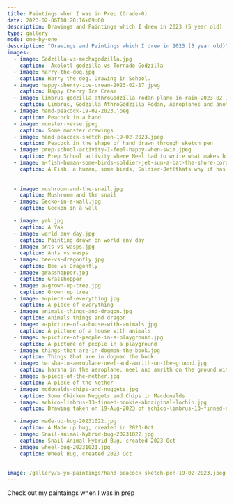 ```yaml
---
title: Paintings when I was in Prep (Grade-0)
date: 2023-02-06T10:20:16+09:00
description: Drawings and Paintings which I drew in 2023 (5 year old)
type: gallery
mode: one-by-one
description: "Drawings and Paintings which I drew in 2023 (5 year old)"
images:
  - image: Godzilla-vs-mechagodzilla.jpg
    caption:  Axolotl godzilla vs Tornado Godzilla
  - image: harry-the-dog.jpg
    caption: Harry the dog. Drawing in School.
  - image: happy-cherry-ice-cream-2023-02-17.jpeg
    caption: Happy Cherry Ice Cream
  - image: limbrus-godzilla-athroGodzilla-rodan-plane-in-rain-2023-02-17.jpeg
    caption: Limbrus, Godzilla AthroGodzilla Rodan, Aeroplanes and another Limbrus in rain. Painted on 17-02-2023
  - image: hand-peacock-19-02-2023.jpeg
    caption: Peacock in a hand
  - image: monster-verse.jpeg
    caption: Some monster drawings
  - image: hand-peacock-sketch-pen-19-02-2023.jpeg
    caption: Peacock in the shape of hand drawn through sketch pen
  - image: prep-school-activity-I-feel-happy-when-swim.jpeg
    caption: Prep School activity where Neel had to write what makes him happy. He mentioned, "I feel happy when I go to swimming".
  - image: a-fish-human-some-birds-soldier-jet-sun-a-bat-the-shore-coral-reef-sea-grass-and-water-and-bombs-and-somemore-birds.jpeg
    caption: A Fish, a human, some birds, Soldier-Jet(thats why it has S written on it), a Bat(sleeping because its day), shore, Coral reef, Sea grass and water and bombs and some more birds
    
    
  - image: mushroom-and-the-snail.jpg
    caption: Mushroom and the snail
  - image: Gecko-in-a-wall.jpg
    caption: Geckon in a wall

  - image: yak.jpg
    caption: A Yak
  - image: world-env-day.jpg
    caption: Painting drawn on world env day
  - image: ants-vs-wasps.jpg
    caption: Ants vs wasps
  - image: bee-vs-dragonfly.jpg
    caption: Bee vs Dragonfly
  - image: grasshopper.jpg
    caption: Grasshopper
  - image: a-grown-up-tree.jpg
    caption: Grown up tree
  - image: a-piece-of-everything.jpg
    caption: A piece of everything
  - image: animals-things-and-dragon.jpg
    caption: Animals things and dragon
  - image: a-picture-of-a-house-with-animals.jpg
    caption: A picture of a house with animals
  - image: a-picture-of-people-in-a-playground.jpg
    caption: A picture of people in a playground
  - image: things-that-are-in-dogman-the-book.jpg
    caption: Things that are in dogman the book
  - image: harsha-in-aeroplane-neel-and-amrith-on-the-ground.jpg
    caption: harsha in the aeroplane, neel and amrith on the ground with the car. Dad has a dino toy that he will give to Neel.
  - image: a-piece-of-the-nether.jpg
    caption: A piece of the Nether
  - image: mcdonalds-chips-and-nuggets.jpg
    caption: Some Chicken Nuggets and Chips in Macdonalds
  - image: achico-limbrus-13-finned-nookie-aboriginal-lochio.jpg
    caption: Drawing taken on 19-Aug-2023 of achico-limbrus-13-finned-nookie-aboriginal-lochio

  - image: made-up-bug-20231022.jpg
    caption: A Made up bug, created in 2023-Oct
  - image: Snail-animal-hybrid-bug-20231022.jpg
    caption: Snail Animal Hybrid Bug, created 2023 Oct
  - image: wheel-bug-20231021.jpg
    caption: Wheel Bug, created 2023 Oct
  
    
image: /gallery/5-yo-paintings/hand-peacock-sketch-pen-19-02-2023.jpeg
---
```


Check out my paintaings when I was in prep